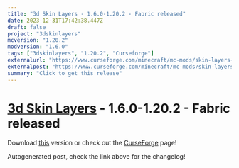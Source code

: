 ```yaml
---
title: "3d Skin Layers - 1.6.0-1.20.2 - Fabric released"
date: 2023-12-31T17:42:38.447Z
draft: false
project: "3dskinlayers"
mcversion: "1.20.2"
modversion: "1.6.0"
tags: ["3dskinlayers", "1.20.2", "Curseforge"]
externalurl: "https://www.curseforge.com/minecraft/mc-mods/skin-layers-3d/files/4997349"
externalpost: "https://www.curseforge.com/minecraft/mc-mods/skin-layers-3d/files/4997349"
summary: "Click to get this release"
---
```

# [3d Skin Layers](/project/3dskinlayers) - 1.6.0-1.20.2 - Fabric released
Download [this](https://www.curseforge.com/minecraft/mc-mods/skin-layers-3d/files/4997349) version or check out the [CurseForge](https://www.curseforge.com/minecraft/mc-mods/skin-layers-3d) page!

Autogenerated post, check the link above for the changelog!
